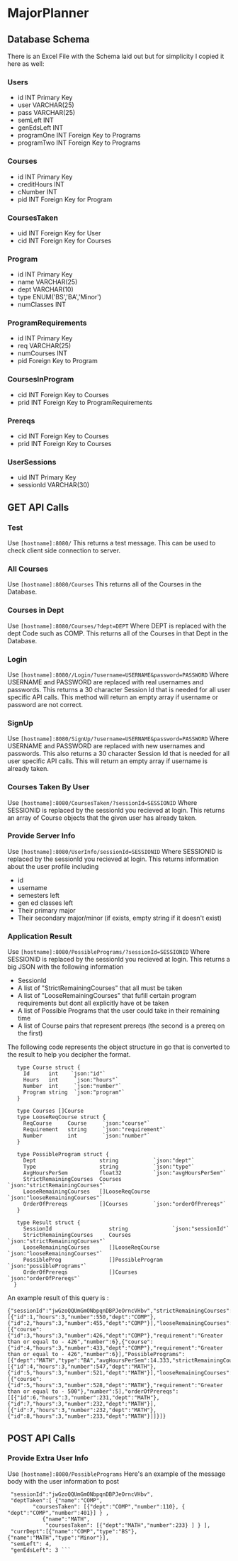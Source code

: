 # MajorPlanner
## Database Schema

There is an Excel File with the Schema laid out but for simplicity I copied it here as well:

### Users		
- id	INT	Primary Key 
- user	VARCHAR(25)	
- pass	VARCHAR(25)	
- semLeft	INT	
- genEdsLeft	INT	
- programOne	INT	Foreign Key to Programs
- programTwo	INT	Foreign Key to Programs
		
		
### Courses		
- id	INT	Primary Key
- creditHours	INT	
- cNumber	INT	
- pid	INT	Foreign Key for Program
		
### CoursesTaken		
- uid	INT	Foreign Key for User
- cid	INT	Foreign Key for Courses
		
### Program		
- id	INT	Primary Key
- name	VARCHAR(25)	
- dept	VARCHAR(10)	
- type	ENUM('BS','BA','Minor')	
- numClasses	INT	
		
### ProgramRequirements		
- id	INT	Primary Key 
- req	VARCHAR(25)	
- numCourses	INT	
- pid		Foreign Key to Program 
		
### CoursesInProgram		
- cid	INT	Foreign Key to Courses
- prid	INT	Foreign Key to ProgramRequirements
		
### Prereqs		
- cid	INT	Foreign Key to Courses
- prid	INT	Foreign Key to Courses
		
### UserSessions		
- uid	INT	Primary Key
- sessionId	VARCHAR(30)	

## GET API Calls

### Test
Use `[hostname]:8080/`
This returns a test message. This can be used to check client side connection to server.

### All Courses
Use `[hostname]:8080/Courses`
This returns all of the Courses in the Database.
  
### Courses in Dept
Use `[hostname]:8080/Courses/?dept=DEPT`
Where DEPT is replaced with the dept Code such as COMP. This returns all of the Courses in that Dept in the Database.
  
### Login
Use `[hostname]:8080//Login/?username=USERNAME&password=PASSWORD`
Where USERNAME and PASSWORD are replaced with real usernames and passwords. This returns a 30 character Session Id that is needed for all user specific API calls. This method will return an empty array if username or password are not correct.
  
### SignUp
Use `[hostname]:8080/SignUp/?username=USERNAME&password=PASSWORD`
Where USERNAME and PASSWORD are replaced with new usernames and passwords. This also returns a 30 character Session Id that is needed for all user specific API calls. This will return an empty array if username is already taken.
  
### Courses Taken By User
Use `[hostname]:8080/CoursesTaken/?sessionId=SESSIONID`
Where SESSIONID is replaced by the sessionId you recieved at login. This returns an array of Course objects that the given user has already taken.

### Provide Server Info
Use `[hostname]:8080/UserInfo/sessionId=SESSIONID`
Where SESSIONID is replaced by the sessionId you recieved at login. This returns information about the user profile including 
- id
- username
- semesters left
- gen ed classes left
- Their primary major
- Their secondary major/minor (if exists, empty string if it doesn't exist)

### Application Result
Use `[hostname]:8080/PossiblePrograms/?sessionId=SESSIONID`
Where SESSIONID is replaced by the sessionId you recieved at login. This returns a big JSON with the following information
- SessionId
- A list of "StrictRemainingCourses" that all must be taken
- A list of "LooseRemainingCourses" that fufill certain program requirements but dont all explicitly have ot be taken
- A list of Possible Programs that the user could take in their remaining time
- A list of Course pairs that represent prereqs (the second is a prereq on the first)

The following code represents the object structure in go that is converted to the result to help you decipher the format.

```
   type Course struct {
     Id      int    `json:"id"`
     Hours   int     `json:"hours"`
     Number  int     `json:"number"`
     Program string  `json:"program"`
   }

   type Courses []Course
   type LooseReqCourse struct {
     ReqCourse     Course     `json:"course"`
     Requirement   string     `json:"requirement"`
     Number        int        `json:"number"`
   }

   type PossibleProgram struct {
     Dept                    string           `json:"dept"`
     Type                    string           `json:"type"`
     AvgHoursPerSem          float32          `json:"avgHoursPerSem"`
     StrictRemainingCourses  Courses          `json:"strictRemainingCourses"`
     LooseRemainingCourses   []LooseReqCourse `json:"looseRemainingCourses"`
     OrderOfPrereqs          []Courses        `json:"orderOfPrereqs"`
   }

   type Result struct {
     SessionId                  string              `json:"sessionId"`
     StrictRemainingCourses     Courses             `json:"strictRemainingCourses"`
     LooseRemainingCourses      []LooseReqCourse    `json:"looseRemainingCourses"`
     PossibleProg               []PossibleProgram   `json:"possiblePrograms"`
     OrderOfPrereqs             []Courses           `json:"orderOfPrereqs"`
  }
```

An example result of this query is :
```
{"sessionId":"jwGzoQQUmGmONbpqnDBPJeOrncVHbv","strictRemainingCourses":[{"id":1,"hours":3,"number":550,"dept":"COMP"},{"id":2,"hours":3,"number":455,"dept":"COMP"}],"looseRemainingCourses":[{"course":{"id":3,"hours":3,"number":426,"dept":"COMP"},"requirement":"Greater than or equal to - 426","number":6},{"course":{"id":4,"hours":3,"number":433,"dept":"COMP"},"requirement":"Greater than or equal to - 426","number":6}],"PossiblePrograms":[{"dept":"MATH","type":"BA","avgHoursPerSem":14.333,"strictRemainingCourses":[{"id":4,"hours":3,"number":547,"dept":"MATH"},{"id":5,"hours":3,"number":521,"dept":"MATH"}],"looseRemainingCourses":[{"course":{"id":5,"hours":3,"number":528,"dept":"MATH"},"requirement":"Greater than or equal to - 500"},"number":5],"orderOfPrereqs":[[{"id":6,"hours":3,"number":231,"dept":"MATH"},{"id":7,"hours":3,"number":232,"dept":"MATH"}],[{"id":7,"hours":3,"number":232,"dept":"MATH"},{"id":8,"hours":3,"number":233,"dept":"MATH"}]]}]}
```
## POST API Calls

### Provide Extra User Info
Use `[hostname]:8080/PossiblePrograms`
Here's an example of the message body with the user information to post
```{
 "sessionId":"jwGzoQQUmGmONbpqnDBPJeOrncVHbv",
 "deptTaken":[ {"name":"COMP", 
 		"coursesTaken": [{"dept":"COMP","number":110}, { "dept":"COMP","number":401}] } ,
	       {"name":"MATH", 
	        "coursesTaken": [{"dept":"MATH","number":233} ] } ],
 "currDept":[{"name":"COMP","type":"BS"},{"name":"MATH","type":"Minor"}],
 "semLeft": 4,
 "genEdsLeft": 3 ```
